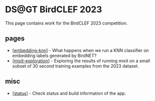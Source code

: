 # DS@GT BirdCLEF 2023

This page contains work for the BirdCLEF 2023 competition.

## pages

- [[embedding-knn](/embedding-knn)] - What happens when we run a KNN classifier on embedding labels generated by BirdNET?
- [[mixit-exploration](/mixit-exploration)] - Exploring the results of running mixit on a small subset of 30 second training examples from the 2023 dataset.

## misc

- [[status](/status)] - Check status and build information of the app.
